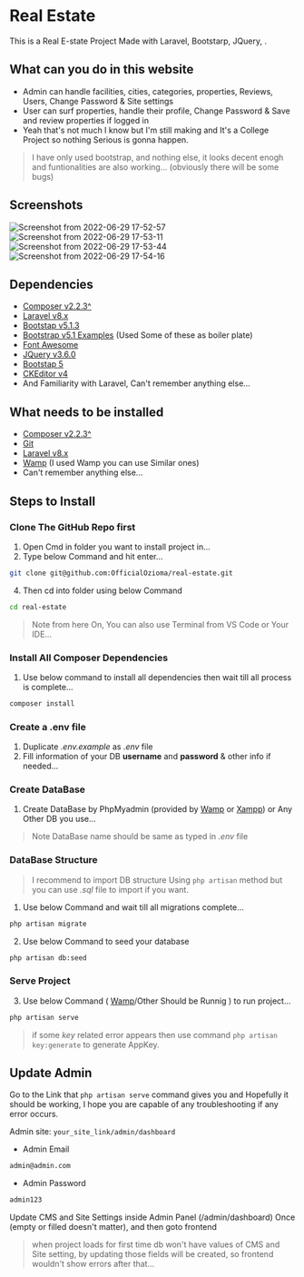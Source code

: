# Real Estate

This is a Real E-state Project Made with Laravel, Bootstarp, JQuery, .

## What can you do in this website

- Admin can handle facilities, cities, categories, properties, Reviews, Users, Change Password & Site settings
- User can surf properties, handle their profile, Change Password & Save and review properties if logged in
- Yeah that's not much I know but I'm still making and It's a College Project so nothing Serious is gonna happen.

> I have only used bootstrap, and nothing else, it looks decent enogh and funtionalities are also working... (obviously there will be some bugs)

## Screenshots

![Screenshot from 2022-06-29 17-52-57](https://user-images.githubusercontent.com/28990981/176493583-4f21d135-77e5-4a2a-8ea9-31459dca443c.png)
![Screenshot from 2022-06-29 17-53-11](https://user-images.githubusercontent.com/28990981/176493612-864d318a-b678-4423-8189-5b18de29d3a2.png)
![Screenshot from 2022-06-29 17-53-44](https://user-images.githubusercontent.com/28990981/176493620-33dc4cdd-8833-43cc-a72d-6059299f9e19.png)
![Screenshot from 2022-06-29 17-54-16](https://user-images.githubusercontent.com/28990981/176493642-bb2f3b0d-0c0e-40fb-b832-4ed16322a3cf.png)

## Dependencies

- [Composer v2.2.3^](https://getcomposer.org/download/)
- [Laravel v8.x](https://laravel.com/docs/8.x)
- [Bootstap v5.1.3](https://getbootstrap.com/docs/5.1/getting-started/introduction/)
- [Bootstrap v5.1 Examples](https://getbootstrap.com/docs/5.1/examples/) (Used Some of these as boiler plate)
- [Font Awesome](https://fontawesome.com/docs/web/setup/get-started)
- [JQuery v3.6.0](https://releases.jquery.com/)
- [Bootstap 5](https://datatables.net/examples/styling/bootstrap5.html)
- [CKEditor v4](https://ckeditor.com/docs/ckeditor4/latest/guide/index.html)
- And Familiarity with Laravel, Can't remember anything else...

## What needs to be installed

- [Composer v2.2.3^](https://getcomposer.org/download/)
- [Git](https://git-scm.com/downloads)
- [Laravel v8.x](https://laravel.com/docs/8.x#the-laravel-installer)
- [Wamp](https://www.wampserver.com/en/) (I used Wamp you can use Similar ones)
- Can't remember anything else...

## Steps to Install

### Clone The GitHub Repo first

1. Open Cmd in folder you want to install project in...
2. Type below Command and hit enter...

```bash
git clone git@github.com:OfficialOzioma/real-estate.git
```

4. Then cd into folder using below Command

```bash
cd real-estate
```

> Note from here On, You can also use Terminal from VS Code or Your IDE...

### Install All Composer Dependencies

1. Use below command to install all dependencies then wait till all process is complete...

```bash
composer install
```

### Create a .env file

1. Duplicate *.env.example* as *.env* file
2. Fill information of your DB **username** and **password** & other info if needed...

### Create DataBase

1. Create DataBase by PhpMyadmin (provided by [Wamp](https://www.wampserver.com/en/) or [Xampp](https://www.apachefriends.org/download.html)) or Any Other DB you use...

> Note DataBase name should be same as typed in *.env* file

### DataBase Structure

> I recommend to import DB structure Using `php artisan` method but you can use *.sql* file to import if you want.

1. Use below Command and wait till all migrations complete...

```bash
php artisan migrate
```

2. Use below Command to seed your database

```bash
php artisan db:seed
```

### Serve Project

3. Use below Command ( [Wamp](https://www.wampserver.com/en/)/Other Should be Runnig ) to run project...

```bash
php artisan serve
```

> if some *key* related error appears then use command `php artisan key:generate` to generate AppKey.

## Update Admin

Go to the Link that `php artisan serve` command gives you and Hopefully it should be working, I hope you are capable of any troubleshooting if any error occurs.

Admin site: `your_site_link/admin/dashboard`

- Admin Email

```bash
admin@admin.com
```

- Admin Password

```bash
admin123
```

Update CMS and Site Settings inside Admin Panel (/admin/dashboard) Once (empty or filled doesn't matter), and then goto frontend
> when project loads for first time db won't have values of CMS and Site setting, by updating those fields will be created, so frontend wouldn't show errors after that...
